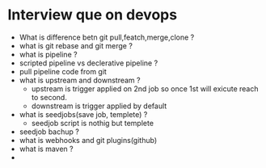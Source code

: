 # Interview que on devops 
- What is difference betn git pull,featch,merge,clone ?
- what is git rebase and git merge ?
- what is pipeline ?
- scripted pipeline vs declerative pipeline ?
- pull pipeline code from git
- what is upstream and downstream ?
    - upstream is trigger applied on 2nd job so once 1st will exicute reach to second.
    - downstream is trigger applied by default 
- what is seedjobs(save job, templete) ?
    - seedjob script is nothig but templete
- seedjob bachup ?
- what is webhooks and git plugins(github) 
- what is maven ?
- 